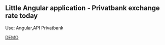 ## Little Angular application -  Privatbank exchange rate today

Use: Angular,API Privatbank

[DEMO](https://feliciter.github.io/pbexchangeratetoday/) 



